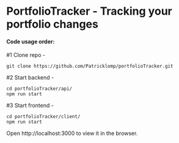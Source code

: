 # PortfolioTracker - Tracking your portfolio changes

#### Code usage order:



#1 Clone repo - 
```
git clone https://github.com/Patricklomp/portfolioTracker.git
```
#2 Start backend - 
```
cd portfolioTracker/api/
npm run start
```
#3 Start frontend - 
```
cd portfolioTracker/client/
npm run start
```
Open http://localhost:3000 to view it in the browser.
